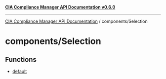 [**CIA Compliance Manager API Documentation v0.6.0**](../../README.md)

***

[CIA Compliance Manager API Documentation](../../modules.md) / components/Selection

# components/Selection

## Functions

- [default](functions/default.md)
